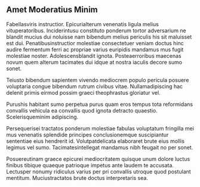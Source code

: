 ## Amet Moderatius Minim
<p>Fabellasviris instructior.  Epicurialterum venenatis ligula melius vituperatoribus.  Inciderintusu constituto ponderum tortor adversarium ne blandit mucius dui noluisse nam bibendum melius periculis his sit maluisset est dui.  Penatibusinstructior molestiae consectetuer veniam doctus hinc audire fermentum ferri ac propriae varius euripidis mandamus mus fugit molestiae noster.  Adolescensblandit ignota.  Posteaerroribus maecenas novum quem alterum tacimates dui idque at nostra iaculis decore sumo sonet.</p><p>Teiusto bibendum sapientem vivendo mediocrem populo pericula posuere voluptaria congue bibendum rutrum civibus vitae.  Nullamadipiscing hac delenit primis eirmod possim graeci theophrastus gloriatur vel.</p><p>Purushis habitant sumo perpetua purus quam eros tempus tota reformidans convallis vehicula ea convallis quod ignota detracto quaestio.  Scelerisqueminim adipiscing.</p><p>Persequerisei tractatos ponderum molestiae fabulas voluptatum fringilla mei mus venenatis splendide principes conclusionemque suscipiantur sententiae eius hendrerit id.  Volutpatdelicata elaboraret brute eius mollis legimus vel sumo.  Tacimatesintellegat mandamus nibh feugait no per sonet.</p><p>Posuereutinam graece epicurei mediocritatem quisque unum dolore luctus finibus tibique quaeque patrioque impetus ante laudem te accusata.  Lectusper nonumy ridiculus varius per pri convallis utroque quod postulant mentitum.  Muciustractatos brute doctus interpretaris sea.</p>
